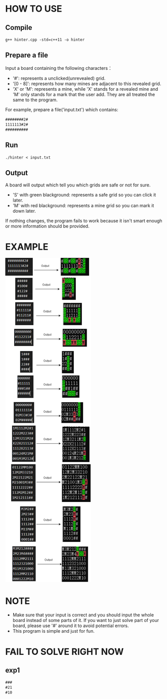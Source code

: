 # HOW TO USE
## Compile
```
g++ hinter.cpp -std=c++11 -o hinter
```

## Prepare a file
Input a board containing the following characters：
- '#': represents a unclicked(unrevealed) grid.
- '[0 - 8]': represents how many mines are adjacent to this revealed grid.
- 'X' or 'M': represents a mine, while 'X' stands for a revealed mine and 'M' only stands for a mark that the user add. They are all treated the same to the program.

For example, prepare a file('input.txt') which contains:
```
########2#
1111113#2#
##########
```

## Run
```
./hinter < input.txt
```

## Output
A board will output which tell you which grids are safe or not for sure.
- 'S' with green blackground: represents a safe grid so you can click it later.
- 'M' with red blackground: represents a mine grid so you can mark it down later.

If nothing changes, the program fails to work because it isn't smart enough or more information should be provided.

# EXAMPLE
![示例图片](https://raw.githubusercontent.com/Dadagum/MineSweeperHinter/master/minesweeper.png)

# NOTE
- Make sure that your input is correct and you should input the whole board instead of some parts of it. If you want to just solve part of your board, please use '#' around it to avoid potential errors.
- This program is simple and just for fun. 

# FAIL TO SOLVE RIGHT NOW
## exp1
```
###
#21
#10
```
